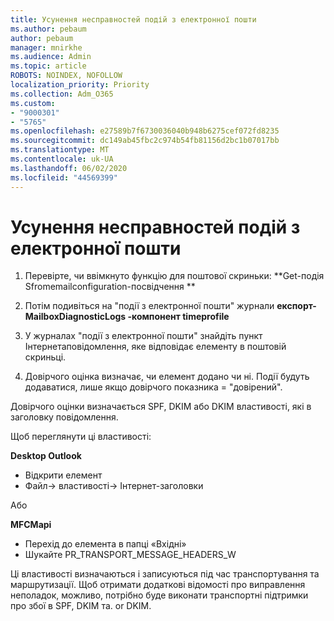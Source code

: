 ```yaml
---
title: Усунення несправностей подій з електронної пошти
ms.author: pebaum
author: pebaum
manager: mnirkhe
ms.audience: Admin
ms.topic: article
ROBOTS: NOINDEX, NOFOLLOW
localization_priority: Priority
ms.collection: Adm_O365
ms.custom:
- "9000301"
- "5765"
ms.openlocfilehash: e27589b7f6730036040b948b6275cef072fd8235
ms.sourcegitcommit: dc149ab45fbc2c974b54fb81156d2bc1b07017bb
ms.translationtype: MT
ms.contentlocale: uk-UA
ms.lasthandoff: 06/02/2020
ms.locfileid: "44569399"
---
```

# <a name="troubleshooting-events-from-email"></a>Усунення несправностей подій з електронної пошти

1. Перевірте, чи ввімкнуто функцію для поштової скриньки: **Get-подія Sfromemailconfiguration-посвідчення <mailbox> **

2. Потім подивіться на "події з електронної пошти" журнали **експорт-MailboxDiagnosticLogs <mailbox> -компонент timeprofile**

3. У журналах "події з електронної пошти" знайдіть пункт Інтернетаповідомлення, яке відповідає елементу в поштовій скриньці.  

4. Довірчого оцінка визначає, чи елемент додано чи ні. Події будуть додаватися, лише якщо довірчого показника = "довірений".

Довірчого оцінки визначається SPF, DKIM або DKIM властивості, які в заголовку повідомлення.

Щоб переглянути ці властивості:

**Desktop Outlook**

- Відкрити елемент
- Файл-> властивості-> Інтернет-заголовки

Або

**MFCMapi**

- Перехід до елемента в папці «Вхідні»
- Шукайте PR_TRANSPORT_MESSAGE_HEADERS_W

Ці властивості визначаються і записуються під час транспортування та маршрутизації. Щоб отримати додаткові відомості про виправлення неполадок, можливо, потрібно буде виконати транспортні підтримки про збої в SPF, DKIM та. or DKIM.